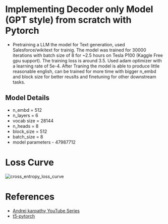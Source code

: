 # Implementing Decoder only Model (GPT style) from scratch with Pytorch
- Pretraining a LLM the model for Text generation, used Salesforce/wikitext for trainig. The model was trained for 30000 iterations with batch size of 8 for ~2.5 hours on Tesla P100 (Kaggle Free gpu support). The training loss is around 3.5. Used adam optimizer with a learning rate of 5e-4. After Traning the model is able to produce little reasonable english, can be trained for more time with bigger n_embd and block size for better reuslts and finetuning for other downstream tasks.

## Model Details
- n_embd = 512
- n_layers = 6
- vocab size = 28144
- n_heads = 8
- block_size = 512 
- batch_size = 8
- model parameters - 47987712

# Loss Curve 
![cross_entropy_loss_curve](https://github.com/user-attachments/assets/70396741-6fab-4ca0-96b6-a1e32ca49826)

# References 

- [Andrej karpathy YouTube Series](https://www.youtube.com/watch?v=VMj-3S1tku0&list=PLAqhIrjkxbuWI23v9cThsA9GvCAUhRvKZ)
- [t5-pytorch](https://github.com/conceptofmind/t5-pytorch)


